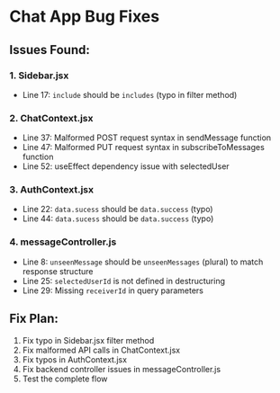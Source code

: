 # Chat App Bug Fixes

## Issues Found:

### 1. Sidebar.jsx
- Line 17: `include` should be `includes` (typo in filter method)

### 2. ChatContext.jsx
- Line 37: Malformed POST request syntax in sendMessage function
- Line 47: Malformed PUT request syntax in subscribeToMessages function
- Line 52: useEffect dependency issue with selectedUser

### 3. AuthContext.jsx
- Line 22: `data.sucess` should be `data.success` (typo)
- Line 44: `data.sucess` should be `data.success` (typo)

### 4. messageController.js
- Line 8: `unseenMessage` should be `unseenMessages` (plural) to match response structure
- Line 25: `selectedUserId` is not defined in destructuring
- Line 29: Missing `receiverId` in query parameters

## Fix Plan:
1. Fix typo in Sidebar.jsx filter method
2. Fix malformed API calls in ChatContext.jsx
3. Fix typos in AuthContext.jsx
4. Fix backend controller issues in messageController.js
5. Test the complete flow
